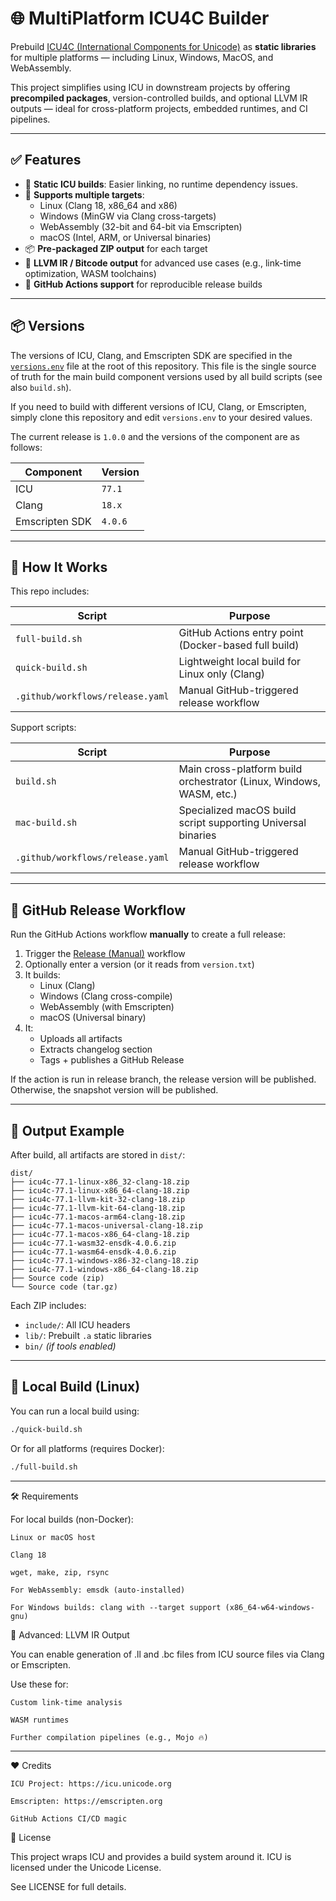 # 🌐 MultiPlatform ICU4C Builder

Prebuild [ICU4C (International Components for Unicode)](https://icu.unicode.org/) as **static libraries** for multiple platforms — including Linux, Windows, MacOS, and WebAssembly.

This project simplifies using ICU in downstream projects by offering **precompiled packages**, version-controlled builds, and optional LLVM IR outputs — ideal for cross-platform projects, embedded runtimes, and CI pipelines.

---

## ✅ Features

- 🔨 **Static ICU builds**: Easier linking, no runtime dependency issues.
- 🧪 **Supports multiple targets**:
  - Linux (Clang 18, x86_64 and x86)
  - Windows (MinGW via Clang cross-targets)
  - WebAssembly (32-bit and 64-bit via Emscripten)
  - macOS (Intel, ARM, or Universal binaries)
- 📦 **Pre-packaged ZIP output** for each target
- 🧠 **LLVM IR / Bitcode output** for advanced use cases (e.g., link-time optimization, WASM toolchains)
- 🚀 **GitHub Actions support** for reproducible release builds

---

## 📦 Versions

The versions of ICU, Clang, and Emscripten SDK are specified in the [`versions.env`](./versions.env) file at the root of this repository. This file is the single source of truth for the main build component versions used by all build scripts (see also `build.sh`).

If you need to build with different versions of ICU, Clang, or Emscripten, simply clone this repository and edit `versions.env` to your desired values.

The current release is `1.0.0` and the versions of the component are as follows:

| Component      | Version   |
|----------------|-----------|
| ICU            | `77.1`    |
| Clang          | `18.x`    |
| Emscripten SDK | `4.0.6`   |


---

## 🧰 How It Works

This repo includes:

| Script          | Purpose                                                              |
|-----------------|----------------------------------------------------------------------|
| `full-build.sh` | GitHub Actions entry point (Docker-based full build)                 |
| `quick-build.sh`| Lightweight local build for Linux only (Clang)                       |
| `.github/workflows/release.yaml` | Manual GitHub-triggered release workflow            |

Support scripts:

| Script          | Purpose                                                              |
|-----------------|----------------------------------------------------------------------|
| `build.sh`      | Main cross-platform build orchestrator (Linux, Windows, WASM, etc.)  |
| `mac-build.sh`  | Specialized macOS build script supporting Universal binaries         |
| `.github/workflows/release.yaml` | Manual GitHub-triggered release workflow            |

---

## 🚀 GitHub Release Workflow

Run the GitHub Actions workflow **manually** to create a full release:

1. Trigger the [Release (Manual)](https://github.com/NawaMan/MultiPlatformICCU4C/actions) workflow
2. Optionally enter a version (or it reads from `version.txt`)
3. It builds:
   - Linux (Clang)
   - Windows (Clang cross-compile)
   - WebAssembly (with Emscripten)
   - macOS (Universal binary)
4. It:
   - Uploads all artifacts
   - Extracts changelog section
   - Tags + publishes a GitHub Release

If the action is run in release branch, the release version will be published.
Otherwise, the snapshot version will be published.

---

## 📂 Output Example

After build, all artifacts are stored in `dist/`:

```
dist/
├── icu4c-77.1-linux-x86_32-clang-18.zip
├── icu4c-77.1-linux-x86_64-clang-18.zip
├── icu4c-77.1-llvm-kit-32-clang-18.zip
├── icu4c-77.1-llvm-kit-64-clang-18.zip
├── icu4c-77.1-macos-arm64-clang-18.zip
├── icu4c-77.1-macos-universal-clang-18.zip
├── icu4c-77.1-macos-x86_64-clang-18.zip
├── icu4c-77.1-wasm32-ensdk-4.0.6.zip
├── icu4c-77.1-wasm64-ensdk-4.0.6.zip
├── icu4c-77.1-windows-x86-32-clang-18.zip
├── icu4c-77.1-windows-x86_64-clang-18.zip
├── Source code (zip)
└── Source code (tar.gz)
```


Each ZIP includes:

- `include/`: All ICU headers
- `lib/`: Prebuilt `.a` static libraries
- `bin/` *(if tools enabled)*

---

## 🧪 Local Build (Linux)

You can run a local build using:

```bash
./quick-build.sh
```

Or for all platforms (requires Docker):

```bash
./full-build.sh
```

---

🛠️ Requirements

For local builds (non-Docker):

    Linux or macOS host

    Clang 18

    wget, make, zip, rsync

    For WebAssembly: emsdk (auto-installed)

    For Windows builds: clang with --target support (x86_64-w64-windows-gnu)

🔧 Advanced: LLVM IR Output

You can enable generation of .ll and .bc files from ICU source files via Clang or Emscripten.

Use these for:

    Custom link-time analysis

    WASM runtimes

    Further compilation pipelines (e.g., Mojo 🔥)

---

❤️ Credits

    ICU Project: https://icu.unicode.org

    Emscripten: https://emscripten.org

    GitHub Actions CI/CD magic

📄 License

This project wraps ICU and provides a build system around it. ICU is licensed under the Unicode License.

See LICENSE for full details.